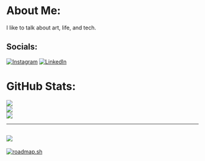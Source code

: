 # About Me:
I like to talk about art, life, and tech.


## Socials:
[![Instagram](https://img.shields.io/badge/Instagram-%23E4405F.svg?logo=Instagram&logoColor=white)](https://instagram.com/saurzv) [![LinkedIn](https://img.shields.io/badge/LinkedIn-%230077B5.svg?logo=linkedin&logoColor=white)](https://linkedin.com/in/saurzv) 

# GitHub Stats:
![](https://github-readme-stats.vercel.app/api?username=saurzv&theme=monokai&hide_border=false&include_all_commits=true&count_private=true)<br/>
![](https://github-readme-streak-stats.herokuapp.com/?user=saurzv&theme=monokai&hide_border=false)<br/>
![](https://github-readme-stats.vercel.app/api/top-langs/?username=saurzv&theme=monokai&hide_border=false&include_all_commits=true&count_private=true&layout=compact)

---
[![](https://visitcount.itsvg.in/api?id=saurzv&icon=0&color=5)](https://visitcount.itsvg.in)
---
<a href="https://roadmap.sh"><img src="https://api.roadmap.sh/v1-badge/tall/656ec3415145316d25bb7994?variant=dark" alt="roadmap.sh"/></a>
